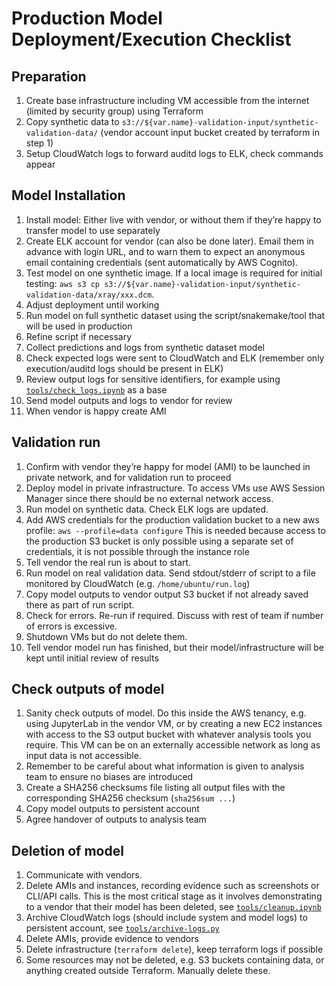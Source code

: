 # Production Model Deployment/Execution Checklist

## Preparation

1. Create base infrastructure including VM accessible from the internet (limited by security group) using Terraform
2. Copy synthetic data to `s3://${var.name}-validation-input/synthetic-validation-data/` (vendor account input bucket created by terraform in step 1)
3. Setup CloudWatch logs to forward auditd logs to ELK, check commands appear

## Model Installation

1. Install model: Either live with vendor, or without them if they’re happy to transfer model to use separately
2. Create ELK account for vendor (can also be done later). Email them in advance with login URL, and to warn them to expect an anonymous email containing credentials (sent automatically by AWS Cognito).
3. Test model on one synthetic image. If a local image is required for initial testing: `aws s3 cp s3://${var.name}-validation-input/synthetic-validation-data/xray/xxx.dcm`.
4. Adjust deployment until working
5. Run model on full synthetic dataset using the script/snakemake/tool that will be used in production
6. Refine script if necessary
7. Collect predictions and logs from synthetic dataset model
8. Check expected logs were sent to CloudWatch and ELK (remember only execution/auditd logs should be present in ELK)
9. Review output logs for sensitive identifiers, for example using [`tools/check_logs.ipynb`](./tools/check_logs.ipynb) as a base
10. Send model outputs and logs to vendor for review
11. When vendor is happy create AMI

## Validation run

1. Confirm with vendor they’re happy for model (AMI) to be launched in private network, and for validation run to proceed
2. Deploy model in private infrastructure. To access VMs use AWS Session Manager since there should be no external network access.
3. Run model on synthetic data. Check ELK logs are updated.
4. Add AWS credentials for the production validation bucket to a new aws profile: `aws --profile=data configure`
This is needed because access to the production S3 bucket is only possible using a separate set of credentials, it is not possible through the instance role
5. Tell vendor the real run is about to start.
6. Run model on real validation data. Send stdout/stderr of script to a file monitored by CloudWatch (e.g. `/home/ubuntu/run.log`)
7. Copy model outputs to vendor output S3 bucket if not already saved there as part of run script.
8. Check for errors. Re-run if required. Discuss with rest of team if number of errors is excessive.
9. Shutdown VMs but do not delete them.
10. Tell vendor model run has finished, but their model/infrastructure will be kept until initial review of results

## Check outputs of model

1. Sanity check outputs of model. Do this inside the AWS tenancy, e.g. using JupyterLab in the vendor VM, or by creating a new EC2 instances with access to the S3 output bucket with whatever analysis tools you require. This VM can be on an externally accessible network as long as input data is not accessible.
2. Remember to be careful about what information is given to analysis team to ensure no biases are introduced
3. Create a SHA256 checksums file listing all output files with the corresponding SHA256 checksum (`sha256sum ...`)
4. Copy model outputs to persistent account
5. Agree handover of outputs to analysis team

## Deletion of model

1. Communicate with vendors.
2. Delete AMIs and instances, recording evidence such as screenshots or CLI/API calls. This is the most critical stage as it involves demonstrating to a vendor that their model has been deleted, see [`tools/cleanup.ipynb`](./tools/cleanup.ipynb)
3. Archive CloudWatch logs (should include system and model logs) to persistent account, see [`tools/archive-logs.py`](./tools/archive-logs.py)
4. Delete AMIs, provide evidence to vendors
5. Delete infrastructure (`terraform delete`), keep terraform logs if possible
6. Some resources may not be deleted, e.g. S3 buckets containing data, or anything created outside Terraform. Manually delete these.
